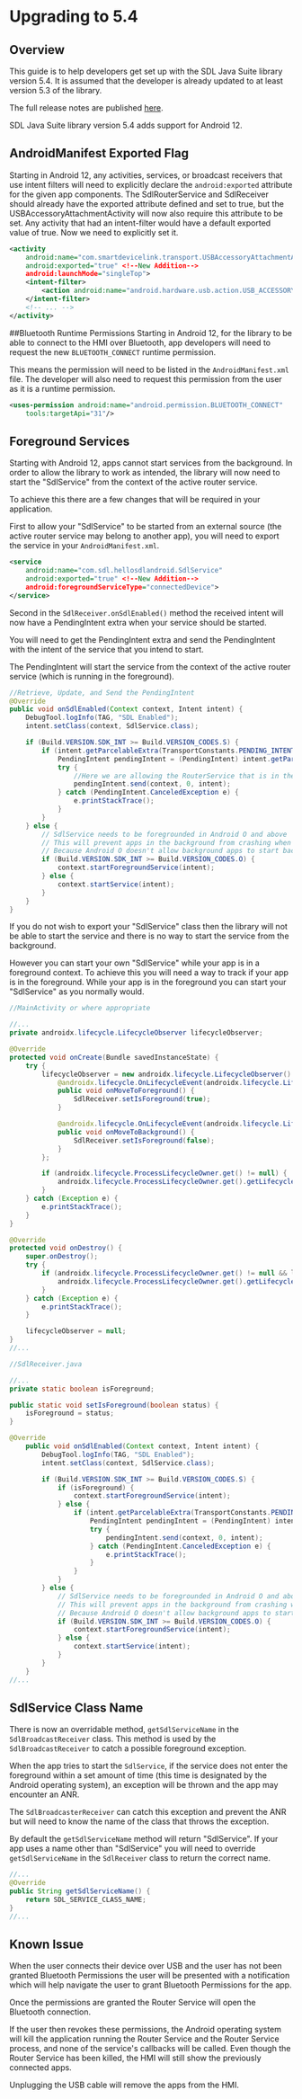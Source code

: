 # Upgrading to 5.4

## Overview

This guide is to help developers get set up with the SDL Java Suite library version 5.4. It is assumed that the developer is already updated to at least version 5.3 of the library.

The full release notes are published [here](https://github.com/smartdevicelink/sdl_java_suite/releases).

SDL Java Suite library version 5.4 adds support for Android 12.

## AndroidManifest Exported Flag
Starting in Android 12, any activities, services, or broadcast receivers that use intent filters will need to explicitly declare the `android:exported` attribute for the given app components. The SdlRouterService and SdlReceiver should already have the exported attribute defined and set to true, but the USBAccessoryAttachmentActivity will now also require this attribute to be set. Any activity that had an intent-filter would have a default exported value of true. Now we need to explicitly set it.

```xml
<activity
    android:name="com.smartdevicelink.transport.USBAccessoryAttachmentActivity"
    android:exported="true" <!--New Addition-->
    android:launchMode="singleTop">
    <intent-filter>
        <action android:name="android.hardware.usb.action.USB_ACCESSORY_ATTACHED" />
    </intent-filter>
    <!-- ... -->
</activity>
```

##Bluetooth Runtime Permissions
Starting in Android 12, for the library to be able to connect to the HMI over Bluetooth, app developers will need to request the new `BLUETOOTH_CONNECT` runtime permission.

This means the permission will need to be listed in the `AndroidManifest.xml` file. The developer will also need to request this permission from the user as it is a runtime permission.

```xml
<uses-permission android:name="android.permission.BLUETOOTH_CONNECT"
    tools:targetApi="31"/>
```

## Foreground Services

Starting with Android 12, apps cannot start services from the background. In order to allow the library to work as intended, the library will now need to start the "SdlService" from the context of the active router service.

To achieve this there are a few changes that will be required in your application.

First to allow your "SdlService" to be started from an external source (the active router service may belong to another app), you will need to export the service in your `AndroidManifest.xml`.

```xml
<service
    android:name="com.sdl.hellosdlandroid.SdlService"
    android:exported="true" <!--New Addition-->
    android:foregroundServiceType="connectedDevice">
</service>
```

Second in the `SdlReceiver.onSdlEnabled()` method the received intent will now have a PendingIntent extra when your service should be started.

You will need to get the PendingIntent extra and send the PendingIntent with the intent of the service that you intend to start.

The PendingIntent will start the service from the context of the active router service (which is running in the foreground).

```java
//Retrieve, Update, and Send the PendingIntent
@Override
public void onSdlEnabled(Context context, Intent intent) {
    DebugTool.logInfo(TAG, "SDL Enabled");
    intent.setClass(context, SdlService.class);

    if (Build.VERSION.SDK_INT >= Build.VERSION_CODES.S) {
        if (intent.getParcelableExtra(TransportConstants.PENDING_INTENT_EXTRA) != null) {
            PendingIntent pendingIntent = (PendingIntent) intent.getParcelableExtra(TransportConstants.PENDING_INTENT_EXTRA);
            try {
                //Here we are allowing the RouterService that is in the Foreground to start the SdlService on our behalf
                pendingIntent.send(context, 0, intent);
            } catch (PendingIntent.CanceledException e) {
                e.printStackTrace();
            }
        }
    } else {
        // SdlService needs to be foregrounded in Android O and above
        // This will prevent apps in the background from crashing when they try to start SdlService
        // Because Android O doesn't allow background apps to start background services
        if (Build.VERSION.SDK_INT >= Build.VERSION_CODES.O) {
            context.startForegroundService(intent);
        } else {
            context.startService(intent);
        }
    }
}
```

If you do not wish to export your "SdlService" class then the library will not be able to start the service and there is no way to start the service from the background.

However you can start your own "SdlService" while your app is in a foreground context. To achieve this you will need a way to track if your app is in the foreground. While your app is in the foreground you can start your "SdlService" as you normally would.

```java
//MainActivity or where appropriate

//...
private androidx.lifecycle.LifecycleObserver lifecycleObserver;

@Override
protected void onCreate(Bundle savedInstanceState) {
    try {
        lifecycleObserver = new androidx.lifecycle.LifecycleObserver() {
            @androidx.lifecycle.OnLifecycleEvent(androidx.lifecycle.Lifecycle.Event.ON_START)
            public void onMoveToForeground() {
                SdlReceiver.setIsForeground(true);
            }

            @androidx.lifecycle.OnLifecycleEvent(androidx.lifecycle.Lifecycle.Event.ON_STOP)
            public void onMoveToBackground() {
                SdlReceiver.setIsForeground(false);
            }
        };

        if (androidx.lifecycle.ProcessLifecycleOwner.get() != null) {
            androidx.lifecycle.ProcessLifecycleOwner.get().getLifecycle().addObserver(lifecycleObserver);
        }
    } catch (Exception e) {
        e.printStackTrace();
    }
}

@Override
protected void onDestroy() {
    super.onDestroy();
    try {
        if (androidx.lifecycle.ProcessLifecycleOwner.get() != null && lifecycleObserver != null) {
            androidx.lifecycle.ProcessLifecycleOwner.get().getLifecycle().removeObserver(lifecycleObserver);
        }
    } catch (Exception e) {
        e.printStackTrace();
    }

    lifecycleObserver = null;
}
//...
```

```java
//SdlReceiver.java

//...
private static boolean isForeground;

public static void setIsForeground(boolean status) {
    isForeground = status;
}

@Override
    public void onSdlEnabled(Context context, Intent intent) {
        DebugTool.logInfo(TAG, "SDL Enabled");
        intent.setClass(context, SdlService.class);

        if (Build.VERSION.SDK_INT >= Build.VERSION_CODES.S) {
            if (isForeground) {
                context.startForegroundService(intent);
            } else {
                if (intent.getParcelableExtra(TransportConstants.PENDING_INTENT_EXTRA) != null) {
                    PendingIntent pendingIntent = (PendingIntent) intent.getParcelableExtra(TransportConstants.PENDING_INTENT_EXTRA);
                    try {
                        pendingIntent.send(context, 0, intent);
                    } catch (PendingIntent.CanceledException e) {
                        e.printStackTrace();
                    }
                }
            }
        } else {
            // SdlService needs to be foregrounded in Android O and above
            // This will prevent apps in the background from crashing when they try to start SdlService
            // Because Android O doesn't allow background apps to start background services
            if (Build.VERSION.SDK_INT >= Build.VERSION_CODES.O) {
                context.startForegroundService(intent);
            } else {
                context.startService(intent);
            }
        }
    }
//...
```

## SdlService Class Name

There is now an overridable method, `getSdlServiceName` in the `SdlBroadcastReceiver` class. This method is used by the `SdlBroadcastReceiver` to catch a possible foreground exception.

When the app tries to start the `SdlService`, if the service does not enter the foreground within a set amount of time (this time is designated by the Android operating system), an exception will be thrown and the app may encounter an ANR.

The `SdlBroadcasterReceiver` can catch this exception and prevent the ANR but will need to know the name of the class that throws the exception.

By default the `getSdlServiceName` method will return "SdlService". If your app uses a name other than "SdlService" you will need to override `getSdlServiceName` in the `SdlReceiver` class to return the correct name.


```java
//...
@Override
public String getSdlServiceName() {
    return SDL_SERVICE_CLASS_NAME;
}
//...
```

## Known Issue

When the user connects their device over USB and the user has not been granted Bluetooth Permissions the user will be presented with a notification which will help navigate the user to grant Bluetooth Permissions for the app.

Once the permissions are granted the Router Service will open the Bluetooth connection.

If the user then revokes these permissions, the Android operating system will kill the application running the Router Service and the Router Service process, and none of the service's callbacks will be called. Even though the Router Service has been killed, the HMI will still show the previously connected apps.

Unplugging the USB cable will remove the apps from the HMI.